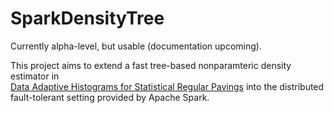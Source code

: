 # SparkDensityTree

Currently alpha-level, but usable (documentation upcoming). 

This project aims to extend a fast tree-based nonparamteric density estimator in  
[Data Adaptive Histograms for Statistical Regular Pavings](http://lamastex.org/preprints/20161121optMAPMDE.pdf) 
into the distributed fault-tolerant setting provided by Apache Spark.
